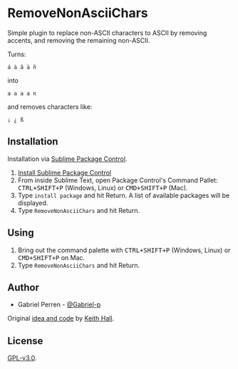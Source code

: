 # RemoveNonAsciiChars

Simple plugin to replace non-ASCII characters to ASCII by removing accents, and removing the remaining non-ASCII.

Turns:

    á à â ä ñ

into

    a a a a n

and removes characters like:

    ¡ ¿ ß


## Installation

Installation via [Sublime Package Control][wbond].

1. [Install Sublime Package Control][wbond 2]
2. From inside Sublime Text, open Package Control's Command Pallet:
   <kbd>CTRL+SHIFT+P</kbd> (Windows, Linux) or <kbd>CMD+SHIFT+P</kbd> (Mac).
3. Type `install package` and hit Return. A list of available packages will
   be displayed.
4. Type `RemoveNonAsciiChars` and hit Return.


## Using

1. Bring out the command palette with <kbd>CTRL+SHIFT+P</kbd> (Windows,
   Linux) or <kbd>CMD+SHIFT+P</kbd> on Mac.
2. Type `RemoveNonAsciiChars` and hit Return.


## Author

* Gabriel Perren - [@Gabriel-p](https://github.com/Gabriel-p)

Original [idea and code](http://stackoverflow.com/a/38909594/1391441) by
[Keith Hall](http://stackoverflow.com/users/4473405/keith-hall).


## License

[GPL-v3.0](https://www.gnu.org/licenses/gpl-3.0.en.html).


[wbond]: http://wbond.net/sublime_packages/package_control
[wbond 2]: http://wbond.net/sublime_packages/package_control/installation